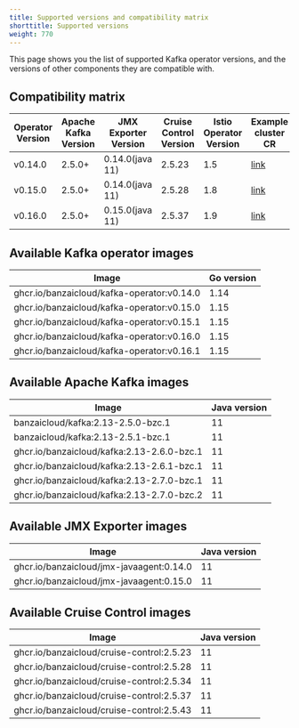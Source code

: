 ```yaml
---
title: Supported versions and compatibility matrix
shorttitle: Supported versions
weight: 770
---
```


This page shows you the list of supported Kafka operator versions, and the versions of other components they are compatible with.

## Compatibility matrix

|Operator Version|Apache Kafka Version|JMX Exporter Version|Cruise Control Version|Istio Operator Version|Example cluster CR|Maintained|
|-------|------|----------------|-------|----|---|-|
|v0.14.0|2.5.0+|0.14.0(java 11)|2.5.23|1.5|[link](https://github.com/banzaicloud/kafka-operator/blob/v0.14.0/config/samples/simplekafkacluster.yaml)|+|
|v0.15.0|2.5.0+|0.14.0(java 11)|2.5.28|1.8|[link](https://github.com/banzaicloud/kafka-operator/blob/v0.15.1/config/samples/simplekafkacluster.yaml)|+|
|v0.16.0|2.5.0+|0.15.0(java 11)|2.5.37|1.9|[link](https://github.com/banzaicloud/kafka-operator/blob/v0.16.1/config/samples/simplekafkacluster.yaml)|+|

## Available Kafka operator images

|Image|Go version|
|-|-|
|ghcr.io/banzaicloud/kafka-operator:v0.14.0|1.14|
|ghcr.io/banzaicloud/kafka-operator:v0.15.0|1.15|
|ghcr.io/banzaicloud/kafka-operator:v0.15.1|1.15|
|ghcr.io/banzaicloud/kafka-operator:v0.16.0|1.15|
|ghcr.io/banzaicloud/kafka-operator:v0.16.1|1.15|

## Available Apache Kafka images

|Image|Java version|
|-|-|
|banzaicloud/kafka:2.13-2.5.0-bzc.1|11|
|banzaicloud/kafka:2.13-2.5.1-bzc.1|11|
|ghcr.io/banzaicloud/kafka:2.13-2.6.0-bzc.1|11|
|ghcr.io/banzaicloud/kafka:2.13-2.6.1-bzc.1|11|
|ghcr.io/banzaicloud/kafka:2.13-2.7.0-bzc.1|11|
|ghcr.io/banzaicloud/kafka:2.13-2.7.0-bzc.2|11|

## Available JMX Exporter images

|Image|Java version|
|-|-|
|ghcr.io/banzaicloud/jmx-javaagent:0.14.0|11|
|ghcr.io/banzaicloud/jmx-javaagent:0.15.0|11|

## Available Cruise Control images

|Image|Java version|
|-|-|
|ghcr.io/banzaicloud/cruise-control:2.5.23|11|
|ghcr.io/banzaicloud/cruise-control:2.5.28|11|
|ghcr.io/banzaicloud/cruise-control:2.5.34|11|
|ghcr.io/banzaicloud/cruise-control:2.5.37|11|
|ghcr.io/banzaicloud/cruise-control:2.5.43|11|
